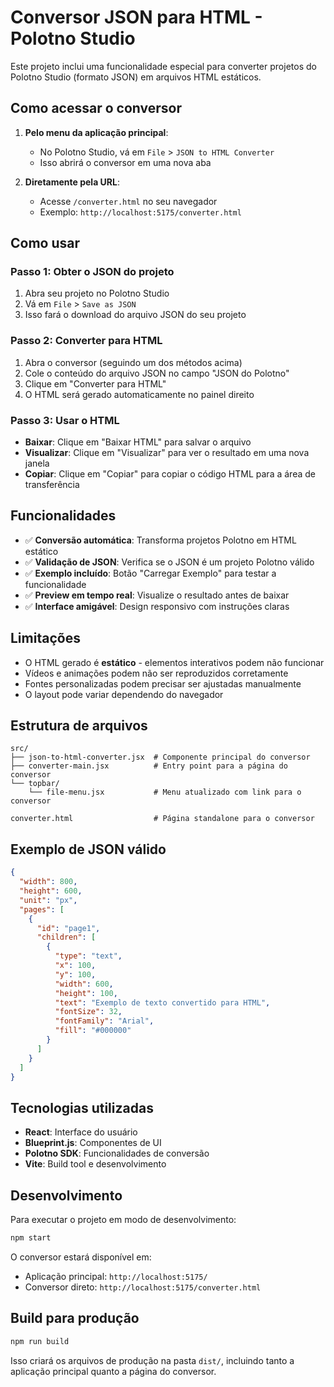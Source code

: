 # Conversor JSON para HTML - Polotno Studio

Este projeto inclui uma funcionalidade especial para converter projetos do Polotno Studio (formato JSON) em arquivos HTML estáticos.

## Como acessar o conversor

1. **Pelo menu da aplicação principal**: 
   - No Polotno Studio, vá em `File` > `JSON to HTML Converter`
   - Isso abrirá o conversor em uma nova aba

2. **Diretamente pela URL**:
   - Acesse `/converter.html` no seu navegador
   - Exemplo: `http://localhost:5175/converter.html`

## Como usar

### Passo 1: Obter o JSON do projeto
1. Abra seu projeto no Polotno Studio
2. Vá em `File` > `Save as JSON`
3. Isso fará o download do arquivo JSON do seu projeto

### Passo 2: Converter para HTML
1. Abra o conversor (seguindo um dos métodos acima)
2. Cole o conteúdo do arquivo JSON no campo "JSON do Polotno"
3. Clique em "Converter para HTML"
4. O HTML será gerado automaticamente no painel direito

### Passo 3: Usar o HTML
- **Baixar**: Clique em "Baixar HTML" para salvar o arquivo
- **Visualizar**: Clique em "Visualizar" para ver o resultado em uma nova janela
- **Copiar**: Clique em "Copiar" para copiar o código HTML para a área de transferência

## Funcionalidades

- ✅ **Conversão automática**: Transforma projetos Polotno em HTML estático
- ✅ **Validação de JSON**: Verifica se o JSON é um projeto Polotno válido
- ✅ **Exemplo incluído**: Botão "Carregar Exemplo" para testar a funcionalidade
- ✅ **Preview em tempo real**: Visualize o resultado antes de baixar
- ✅ **Interface amigável**: Design responsivo com instruções claras

## Limitações

- O HTML gerado é **estático** - elementos interativos podem não funcionar
- Vídeos e animações podem não ser reproduzidos corretamente
- Fontes personalizadas podem precisar ser ajustadas manualmente
- O layout pode variar dependendo do navegador

## Estrutura de arquivos

```
src/
├── json-to-html-converter.jsx  # Componente principal do conversor
├── converter-main.jsx          # Entry point para a página do conversor
└── topbar/
    └── file-menu.jsx           # Menu atualizado com link para o conversor

converter.html                  # Página standalone para o conversor
```

## Exemplo de JSON válido

```json
{
  "width": 800,
  "height": 600,
  "unit": "px",
  "pages": [
    {
      "id": "page1",
      "children": [
        {
          "type": "text",
          "x": 100,
          "y": 100,
          "width": 600,
          "height": 100,
          "text": "Exemplo de texto convertido para HTML",
          "fontSize": 32,
          "fontFamily": "Arial",
          "fill": "#000000"
        }
      ]
    }
  ]
}
```

## Tecnologias utilizadas

- **React**: Interface do usuário
- **Blueprint.js**: Componentes de UI
- **Polotno SDK**: Funcionalidades de conversão
- **Vite**: Build tool e desenvolvimento

## Desenvolvimento

Para executar o projeto em modo de desenvolvimento:

```bash
npm start
```

O conversor estará disponível em:
- Aplicação principal: `http://localhost:5175/`
- Conversor direto: `http://localhost:5175/converter.html`

## Build para produção

```bash
npm run build
```

Isso criará os arquivos de produção na pasta `dist/`, incluindo tanto a aplicação principal quanto a página do conversor.

